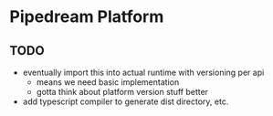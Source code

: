 # Pipedream Platform

## TODO

- eventually import this into actual runtime with versioning per api
  - means we need basic implementation
  - gotta think about platform version stuff better
- add typescript compiler to generate dist directory, etc.
